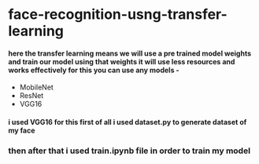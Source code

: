 # face-recognition-usng-transfer-learning


####  here the transfer learning means we will use a pre trained model weights and train our model using that weights it will use less resources and works effectively   for this you can use any models -
* MobileNet
* ResNet
* VGG16
#### i used VGG16 for this  first of all i used dataset.py to generate dataset of my face  


### then after that i used train.ipynb  file in order to train my model 

